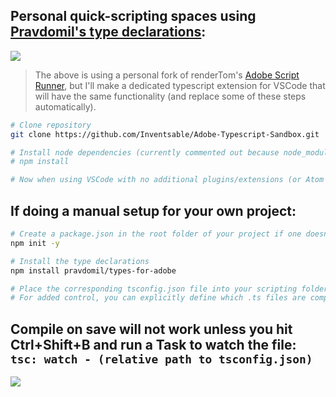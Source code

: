 ## Personal quick-scripting spaces using [Pravdomil's type declarations](https://github.com/pravdomil/types-for-adobe#readme):

![](https://thumbs.gfycat.com/ImpressiveFondGreatargus-size_restricted.gif)

> The above is using a personal fork of renderTom's [Adobe Script Runner](https://github.com/rendertom/VSCode-Adobe-Script-Runner), but I'll make a dedicated typescript extension for VSCode that will have the same functionality (and replace some of these steps automatically).

``` bash
# Clone repository
git clone https://github.com/Inventsable/Adobe-Typescript-Sandbox.git

# Install node dependencies (currently commented out because node_modules is not in .gitignore and will be included in git clone)
# npm install

# Now when using VSCode with no additional plugins/extensions (or Atom or any Editor with Typescript plugins/extensions enabled), typing anything into the app/main.ts files will demonstrate autocomplete and access to the OMV.
```

## If doing a manual setup for your own project:

``` bash
# Create a package.json in the root folder of your project if one doesn't already exist:
npm init -y

# Install the type declarations
npm install pravdomil/types-for-adobe

# Place the corresponding tsconfig.json file into your scripting folder like above.
# For added control, you can explicitly define which .ts files are compiled into which .jsx.
```

## Compile on save will not work unless you hit Ctrl+Shift+B and run a Task to watch the file: `tsc: watch - (relative path to tsconfig.json)`

![](https://thumbs.gfycat.com/NeighboringLivelyLeopard-size_restricted.gif)